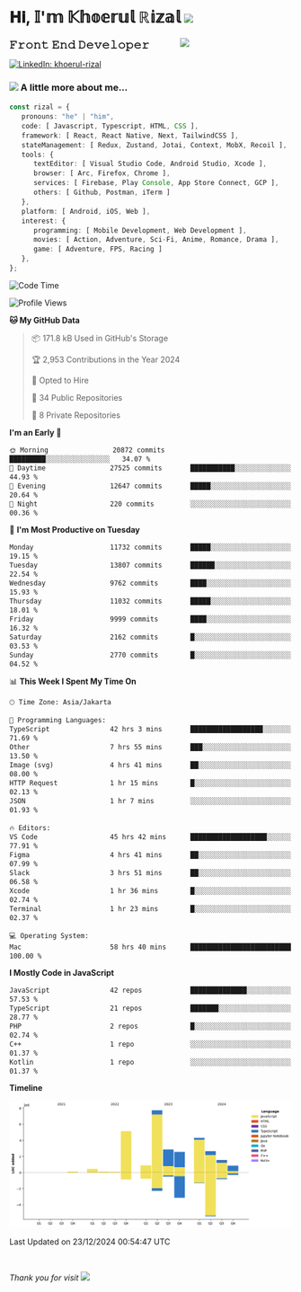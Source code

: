 <h1> 𝐇𝐢, 𝕀'𝕞 𝕂𝕙𝕠𝕖𝕣𝕦𝕝 ℝ𝕚𝕫𝕒𝕝 <img src="https://media.giphy.com/media/mGcNjsfWAjY5AEZNw6/giphy.gif" width="50"></h1>
<img align='right' src="https://media.giphy.com/media/v1.Y2lkPTc5MGI3NjExOWI2ajR2NGJubzBsZHFuaHMwajRrcDNsNXJwOG8yb3F0NjhkNXF4OSZlcD12MV9pbnRlcm5hbF9naWZfYnlfaWQmY3Q9cw/fkZukR450RQ1qnGaq9/giphy.gif" width="200">
<strong style="font-size:20px;">𝙵𝚛𝚘𝚗𝚝 𝙴𝚗𝚍 𝙳𝚎𝚟𝚎𝚕𝚘𝚙𝚎𝚛</strong>
</p></em>

[![LinkedIn: khoerul-rizal](https://img.shields.io/badge/khoerul--rizal-blue?style=flat-square&logo=Linkedin&logoColor=white&link=https://www.linkedin.com/in/khoerul-rizal/)](https://www.linkedin.com/in/khoerul-rizal/)

### <img src="https://media.giphy.com/media/VgCDAzcKvsR6OM0uWg/giphy.gif" width="50"> A little more about me...

```typescript
const rizal = {
   pronouns: "he" | "him",
   code: [ Javascript, Typescript, HTML, CSS ],
   framework: [ React, React Native, Next, TailwindCSS ],
   stateManagement: [ Redux, Zustand, Jotai, Context, MobX, Recoil ],
   tools: {
      textEditor: [ Visual Studio Code, Android Studio, Xcode ],
      browser: [ Arc, Firefox, Chrome ],
      services: [ Firebase, Play Console, App Store Connect, GCP ],
      others: [ Github, Postman, iTerm ]
   },
   platform: [ Android, iOS, Web ],
   interest: {
      programming: [ Mobile Development, Web Development ],
      movies: [ Action, Adventure, Sci-Fi, Anime, Romance, Drama ],
      game: [ Adventure, FPS, Racing ]
   },
};
```

<!--START_SECTION:waka-->
![Code Time](http://img.shields.io/badge/Code%20Time-1%2C899%20hrs%2018%20mins-blue)

![Profile Views](http://img.shields.io/badge/Profile%20Views-0-blue)

**🐱 My GitHub Data** 

> 📦 171.8 kB Used in GitHub's Storage 
 > 
> 🏆 2,953 Contributions in the Year 2024
 > 
> 💼 Opted to Hire
 > 
> 📜 34 Public Repositories 
 > 
> 🔑 8 Private Repositories 
 > 
**I'm an Early 🐤** 

```text
🌞 Morning                20872 commits       █████████░░░░░░░░░░░░░░░░   34.07 % 
🌆 Daytime                27525 commits       ███████████░░░░░░░░░░░░░░   44.93 % 
🌃 Evening                12647 commits       █████░░░░░░░░░░░░░░░░░░░░   20.64 % 
🌙 Night                  220 commits         ░░░░░░░░░░░░░░░░░░░░░░░░░   00.36 % 
```
📅 **I'm Most Productive on Tuesday** 

```text
Monday                   11732 commits       █████░░░░░░░░░░░░░░░░░░░░   19.15 % 
Tuesday                  13807 commits       ██████░░░░░░░░░░░░░░░░░░░   22.54 % 
Wednesday                9762 commits        ████░░░░░░░░░░░░░░░░░░░░░   15.93 % 
Thursday                 11032 commits       █████░░░░░░░░░░░░░░░░░░░░   18.01 % 
Friday                   9999 commits        ████░░░░░░░░░░░░░░░░░░░░░   16.32 % 
Saturday                 2162 commits        █░░░░░░░░░░░░░░░░░░░░░░░░   03.53 % 
Sunday                   2770 commits        █░░░░░░░░░░░░░░░░░░░░░░░░   04.52 % 
```


📊 **This Week I Spent My Time On** 

```text
🕑︎ Time Zone: Asia/Jakarta

💬 Programming Languages: 
TypeScript               42 hrs 3 mins       ██████████████████░░░░░░░   71.69 % 
Other                    7 hrs 55 mins       ███░░░░░░░░░░░░░░░░░░░░░░   13.50 % 
Image (svg)              4 hrs 41 mins       ██░░░░░░░░░░░░░░░░░░░░░░░   08.00 % 
HTTP Request             1 hr 15 mins        █░░░░░░░░░░░░░░░░░░░░░░░░   02.13 % 
JSON                     1 hr 7 mins         ░░░░░░░░░░░░░░░░░░░░░░░░░   01.93 % 

🔥 Editors: 
VS Code                  45 hrs 42 mins      ███████████████████░░░░░░   77.91 % 
Figma                    4 hrs 41 mins       ██░░░░░░░░░░░░░░░░░░░░░░░   07.99 % 
Slack                    3 hrs 51 mins       ██░░░░░░░░░░░░░░░░░░░░░░░   06.58 % 
Xcode                    1 hr 36 mins        █░░░░░░░░░░░░░░░░░░░░░░░░   02.74 % 
Terminal                 1 hr 23 mins        █░░░░░░░░░░░░░░░░░░░░░░░░   02.37 % 

💻 Operating System: 
Mac                      58 hrs 40 mins      █████████████████████████   100.00 % 
```

**I Mostly Code in JavaScript** 

```text
JavaScript               42 repos            ██████████████░░░░░░░░░░░   57.53 % 
TypeScript               21 repos            ███████░░░░░░░░░░░░░░░░░░   28.77 % 
PHP                      2 repos             █░░░░░░░░░░░░░░░░░░░░░░░░   02.74 % 
C++                      1 repo              ░░░░░░░░░░░░░░░░░░░░░░░░░   01.37 % 
Kotlin                   1 repo              ░░░░░░░░░░░░░░░░░░░░░░░░░   01.37 % 
```



**Timeline**

![Lines of Code chart](https://raw.githubusercontent.com/khoerulrizal/khoerulrizal/main/assets/bar_graph.png)


 Last Updated on 23/12/2024 00:54:47 UTC
<!--END_SECTION:waka-->
</details>
<br/>

<em>Thank you for visit</em> <img src="https://media.giphy.com/media/v1.Y2lkPTc5MGI3NjExcHdvNm1qZWtjaGw0ZjdwM3Z3NnY2dHlueTVuODBta2FiY20wM2YybSZlcD12MV9pbnRlcm5hbF9naWZfYnlfaWQmY3Q9cw/tV25tpdKqdFa9x81k2/giphy.gif" width="40">
